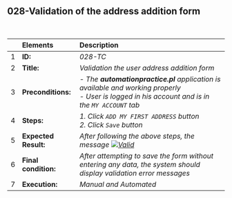 ## 028-Validation of the address addition form

<br>

|     | Elements             | Description                                                                                                                                         |
| :-- | :------------------- | :-------------------------------------------------------------------------------------------------------------------------------------------------- |
| 1   | **ID:**              | _028-TC_                                                                                                                                            |
| 2   | **Title:**           | _Validation the user address addition form_                                                                                                         |
| 3   | **Preconditions:**   | _- The **automationpractice.pl** application is available and working properly <br> - User is logged in his account and is in the `MY ACCOUNT` tab_ |
| 4   | **Steps:**           | _1. Click `ADD MY FIRST ADDRESS` button <br> 2. Click `Save` button_                                                                                |
| 5   | **Expected Result:** | _After following the above steps, the message [![Valid](https://img.shields.io/badge/There%20are%205%20errors-f3515c)](#)_                          |
| 6   | **Final condition:** | _After attempting to save the form without entering any data, the system should display validation error messages_                                  |
| 7   | **Execution:**       | _Manual and Automated_                                                                                                                              |

